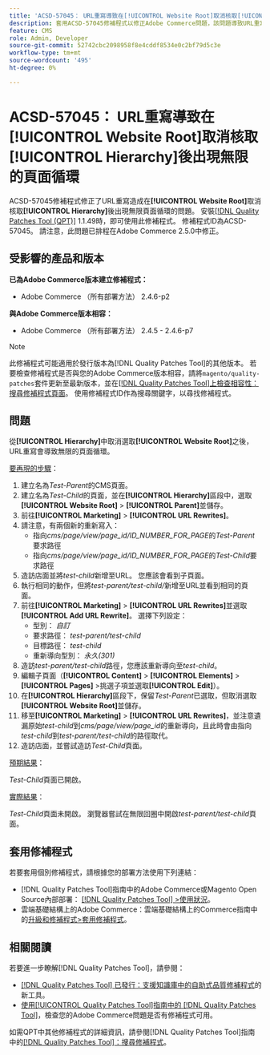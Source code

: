 ```yaml
---
title: 'ACSD-57045： URL重寫導致在[!UICONTROL Website Root]取消核取[!UICONTROL Hierarchy]後出現無限的頁面回圈'
description: 套用ACSD-57045修補程式以修正Adobe Commerce問題，該問題導致URL重寫在[!UICONTROL Website Root]取消核取[!UICONTROL Hierarchy]後造成無限頁面循環。
feature: CMS
role: Admin, Developer
source-git-commit: 52742cbc2098958f8e4cddf8534e0c2bf79d5c3e
workflow-type: tm+mt
source-wordcount: '495'
ht-degree: 0%

---
```



# ACSD-57045： URL重寫導致在[!UICONTROL Website Root]取消核取[!UICONTROL Hierarchy]後出現無限的頁面循環

ACSD-57045修補程式修正了URL重寫造成在&#x200B;**[!UICONTROL Website Root]**&#x200B;取消核取&#x200B;**[!UICONTROL Hierarchy]**&#x200B;後出現無限頁面循環的問題。 安裝[[!DNL Quality Patches Tool (QPT)]](https://experienceleague.adobe.com/en/docs/commerce-knowledge-base/kb/announcements/commerce-announcements/magento-quality-patches-released-new-tool-to-self-serve-quality-patches) 1.1.49時，即可使用此修補程式。 修補程式ID為ACSD-57045。 請注意，此問題已排程在Adobe Commerce 2.5.0中修正。

## 受影響的產品和版本

**已為Adobe Commerce版本建立修補程式：**

* Adobe Commerce （所有部署方法） 2.4.6-p2

**與Adobe Commerce版本相容：**

* Adobe Commerce （所有部署方法） 2.4.5 - 2.4.6-p7

>[!NOTE]
>
>此修補程式可能適用於發行版本為[!DNL Quality Patches Tool]的其他版本。 若要檢查修補程式是否與您的Adobe Commerce版本相容，請將`magento/quality-patches`套件更新至最新版本，並在[[!DNL Quality Patches Tool]上檢查相容性：搜尋修補程式頁面](https://experienceleague.adobe.com/tools/commerce-quality-patches/index.html)。 使用修補程式ID作為搜尋關鍵字，以尋找修補程式。

## 問題

從&#x200B;**[!UICONTROL Hierarchy]**&#x200B;中取消選取&#x200B;**[!UICONTROL Website Root]**&#x200B;之後，URL重寫會導致無限的頁面循環。

<u>要再現的步驟</u>：

1. 建立名為&#x200B;*Test-Parent*&#x200B;的CMS頁面。
1. 建立名為&#x200B;*Test-Child*&#x200B;的頁面，並在&#x200B;**[!UICONTROL Hierarchy]**&#x200B;區段中，選取&#x200B;**[!UICONTROL Website Root]** > **[!UICONTROL Parent]**&#x200B;並儲存。
1. 前往&#x200B;**[!UICONTROL Marketing]** > **[!UICONTROL URL Rewrites]**。
1. 請注意，有兩個新的重新寫入：
   * 指向&#x200B;*cms/page/view/page_id/ID_NUMBER_FOR_PAGE*&#x200B;的&#x200B;*Test-Parent*&#x200B;要求路徑
   * 指向&#x200B;*cms/page/view/page_id/ID_NUMBER_FOR_PAGE*&#x200B;的&#x200B;*Test-Child*&#x200B;要求路徑
1. 造訪店面並將&#x200B;*test-child*&#x200B;新增至URL。 您應該會看到子頁面。
1. 執行相同的動作，但將&#x200B;*test-parent/test-child/*&#x200B;新增至URL並看到相同的頁面。
1. 前往&#x200B;**[!UICONTROL Marketing]** > **[!UICONTROL URL Rewrites]**&#x200B;並選取&#x200B;**[!UICONTROL Add URL Rewrite]**。 選擇下列設定：
   * 型別： *自訂*
   * 要求路徑： *test-parent/test-child*
   * 目標路徑： *test-child*
   * 重新導向型別： *永久(301)*
1. 造訪&#x200B;*test-parent/test-child*&#x200B;路徑，您應該重新導向至&#x200B;*test-child*。
1. 編輯子頁面（**[!UICONTROL Content]** > **[!UICONTROL Elements]** > **[!UICONTROL Pages]** >挑選子項並選取&#x200B;**[!UICONTROL Edit]**）。
1. 在&#x200B;**[!UICONTROL Hierarchy]**&#x200B;區段下，保留&#x200B;*Test-Parent*&#x200B;已選取，但取消選取&#x200B;**[!UICONTROL Website Root]**&#x200B;並儲存。
1. 移至&#x200B;**[!UICONTROL Marketing]** > **[!UICONTROL URL Rewrites]**，並注意遺漏原始&#x200B;*test-child*&#x200B;到&#x200B;*cms/page/view/page_id*&#x200B;的重新導向，且此時會由指向&#x200B;*test-child*&#x200B;到&#x200B;*test-parent/test-child*&#x200B;的路徑取代。
1. 造訪店面，並嘗試造訪&#x200B;*Test-Child*&#x200B;頁面。

<u>預期結果</u>：

*Test-Child*&#x200B;頁面已開啟。

<u>實際結果</u>：

*Test-Child*&#x200B;頁面未開啟。 瀏覽器嘗試在無限回圈中開啟&#x200B;*test-parent/test-child*&#x200B;頁面。

## 套用修補程式

若要套用個別修補程式，請根據您的部署方法使用下列連結：

* [!DNL Quality Patches Tool]指南中的Adobe Commerce或Magento Open Source內部部署： [[!DNL Quality Patches Tool] >使用狀況](https://experienceleague.adobe.com/docs/commerce-operations/tools/quality-patches-tool/usage.html)。
* 雲端基礎結構上的Adobe Commerce：雲端基礎結構上的Commerce指南中的[升級和修補程式>套用修補程式](https://experienceleague.adobe.com/docs/commerce-cloud-service/user-guide/develop/upgrade/apply-patches.html)。

## 相關閱讀

若要進一步瞭解[!DNL Quality Patches Tool]，請參閱：

* [[!DNL Quality Patches Tool] 已發行：支援知識庫中的自助式品質修補程式](https://experienceleague.adobe.com/en/docs/commerce-knowledge-base/kb/announcements/commerce-announcements/magento-quality-patches-released-new-tool-to-self-serve-quality-patches)的新工具。
* [使用[!UICONTROL Quality Patches Tool]指南中的 [!DNL Quality Patches Tool]](/help/tools/quality-patches-tool/patches-available-in-qpt/check-patch-for-magento-issue-with-magento-quality-patches.md)，檢查您的Adobe Commerce問題是否有修補程式可用。


如需QPT中其他修補程式的詳細資訊，請參閱[!DNL Quality Patches Tool]指南中的[[!DNL Quality Patches Tool]：搜尋修補程式](https://experienceleague.adobe.com/tools/commerce-quality-patches/index.html)。
